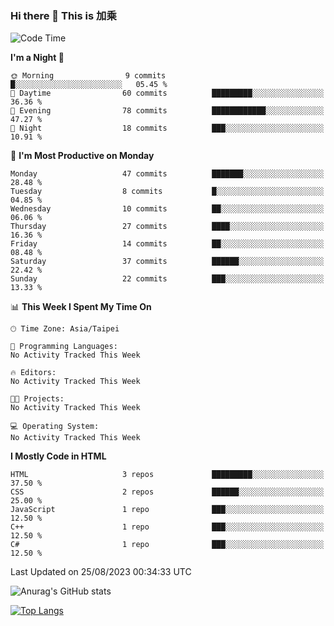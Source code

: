 ### Hi there 👋 This is 加乘



<!--START_SECTION:waka-->
![Code Time](http://img.shields.io/badge/Code%20Time-3%20hrs%2033%20mins-blue)

**I'm a Night 🦉** 

```text
🌞 Morning                9 commits           █░░░░░░░░░░░░░░░░░░░░░░░░   05.45 % 
🌆 Daytime                60 commits          █████████░░░░░░░░░░░░░░░░   36.36 % 
🌃 Evening                78 commits          ████████████░░░░░░░░░░░░░   47.27 % 
🌙 Night                  18 commits          ███░░░░░░░░░░░░░░░░░░░░░░   10.91 % 
```
📅 **I'm Most Productive on Monday** 

```text
Monday                   47 commits          ███████░░░░░░░░░░░░░░░░░░   28.48 % 
Tuesday                  8 commits           █░░░░░░░░░░░░░░░░░░░░░░░░   04.85 % 
Wednesday                10 commits          ██░░░░░░░░░░░░░░░░░░░░░░░   06.06 % 
Thursday                 27 commits          ████░░░░░░░░░░░░░░░░░░░░░   16.36 % 
Friday                   14 commits          ██░░░░░░░░░░░░░░░░░░░░░░░   08.48 % 
Saturday                 37 commits          ██████░░░░░░░░░░░░░░░░░░░   22.42 % 
Sunday                   22 commits          ███░░░░░░░░░░░░░░░░░░░░░░   13.33 % 
```


📊 **This Week I Spent My Time On** 

```text
🕑︎ Time Zone: Asia/Taipei

💬 Programming Languages: 
No Activity Tracked This Week

🔥 Editors: 
No Activity Tracked This Week

🐱‍💻 Projects: 
No Activity Tracked This Week

💻 Operating System: 
No Activity Tracked This Week
```

**I Mostly Code in HTML** 

```text
HTML                     3 repos             █████████░░░░░░░░░░░░░░░░   37.50 % 
CSS                      2 repos             ██████░░░░░░░░░░░░░░░░░░░   25.00 % 
JavaScript               1 repo              ███░░░░░░░░░░░░░░░░░░░░░░   12.50 % 
C++                      1 repo              ███░░░░░░░░░░░░░░░░░░░░░░   12.50 % 
C#                       1 repo              ███░░░░░░░░░░░░░░░░░░░░░░   12.50 % 
```




 Last Updated on 25/08/2023 00:34:33 UTC
<!--END_SECTION:waka-->


![Anurag's GitHub stats](https://github-readme-stats.vercel.app/api?username=40436michael&show_icons=true)

[![Top Langs](https://github-readme-stats.vercel.app/api/top-langs/?username=40436michael&layout=compact)](https://github.com/anuraghazra/github-readme-stats)



<!--
**40436michael/40436michael** is a ✨ _special_ ✨ repository because its `README.md` (this file) appears on your GitHub profile.

Here are some ideas to get you started:

- 🔭 I’m currently working on ...
- 🌱 I’m currently learning ...
- 👯 I’m looking to collaborate on ...
- 🤔 I’m looking for help with ...
- 💬 Ask me about ...
- 📫 How to reach me: ...
- 😄 Pronouns: ...
- ⚡ Fun fact: ...
-->
